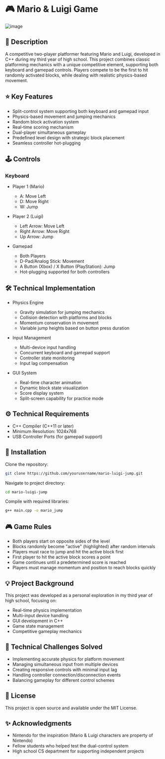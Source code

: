 # 🎮 Mario & Luigi Game
![image](https://github.com/user-attachments/assets/94c675a4-bbb4-460c-8f52-4dc4ccfd99b6)

## 📝 Description
A competitive two-player platformer featuring Mario and Luigi, developed in C++ during my third year of high school. This project combines classic platforming mechanics with a unique competitive element, supporting both keyboard and gamepad controls. Players compete to be the first to hit randomly activated blocks, while dealing with realistic physics-based movement.
## ⭐ Key Features

- Split-control system supporting both keyboard and gamepad input
- Physics-based movement and jumping mechanics
- Random block activation system
- Real-time scoring mechanism
- Dual-player simultaneous gameplay
- Predefined level design with strategic block placement
- Seamless controller hot-plugging

## 🕹️ Controls
### Keyboard
- Player 1 (Mario)
    - A: Move Left
    - D: Move Right
    - W: Jump

- Player 2 (Luigi)
    - Left Arrow: Move Left
    - Right Arrow: Move Right
    - Up Arrow: Jump

- Gamepad
    - Both Players
    - D-Pad/Analog Stick: Movement
    - A Button (Xbox) / X Button (PlayStation): Jump
    - Hot-plugging supported for both controllers

## 🛠️ Technical Implementation
- Physics Engine
    - Gravity simulation for jumping mechanics
    - Collision detection with platforms and blocks
    - Momentum conservation in movement
    - Variable jump heights based on button press duration

- Input Management
    - Multi-device input handling
    - Concurrent keyboard and gamepad support
    - Controller state monitoring
    - Input lag compensation

- GUI System
    - Real-time character animation
    - Dynamic block state visualization
    - Score display system
    - Split-screen capability for practice mode

## ⚙️ Technical Requirements

- C++ Compiler (C++11 or later)
- Minimum Resolution: 1024x768
- USB Controller Ports (for gamepad support)

## 🚀 Installation

Clone the repository:
```bash
git clone https://github.com/yourusername/mario-luigi-jump.git
```
Navigate to project directory:
```bash
cd mario-luigi-jump
```
Compile with required libraries:
```bash
g++ main.cpp -o mario_jump
```
## 🎮 Game Rules

- Both players start on opposite sides of the level
- Blocks randomly become "active" (highlighted) after random intervals
- Players must race to jump and hit the active block first
- First player to hit the active block scores a point
- Game continues until a predetermined score is reached
- Players must manage momentum and position to reach blocks quickly

## 💡 Project Background
This project was developed as a personal exploration in my third year of high school, focusing on:

- Real-time physics implementation
- Multi-input device handling
- GUI development in C++
- Game state management
- Competitive gameplay mechanics

## 🔧 Technical Challenges Solved

- Implementing accurate physics for platform movement
- Managing simultaneous input from multiple devices
- Creating responsive controls with minimal input lag
- Handling controller connection/disconnection events
- Balancing gameplay for different control schemes

## 📜 License
This project is open source and available under the MIT License.
## ✨ Acknowledgments

- Nintendo for the inspiration (Mario & Luigi characters are property of Nintendo)
- Fellow students who helped test the dual-control system
- High school CS department for supporting independent projects
